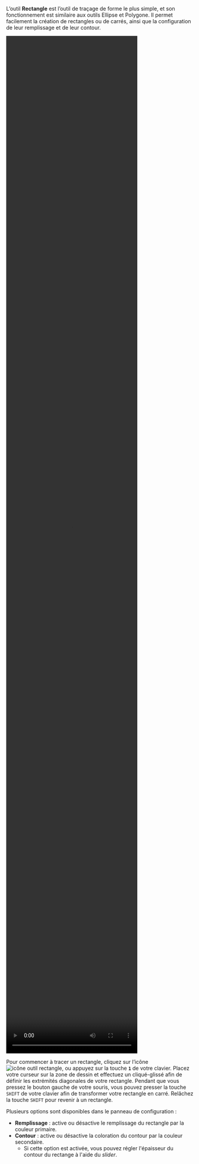 L’outil **Rectangle** est l’outil de traçage de forme le plus simple, et son fonctionnement est similaire aux outils Ellipse et Polygone. Il permet facilement la création de rectangles ou de carrés, ainsi que la configuration de leur remplissage et de leur contour. 

<video width="70%" height="70%" class="doc-fig" autoplay loop>
    <source src="/assets/doc/vid/rectangle_trctd.webm" type="video/webm">
</video>

Pour commencer à tracer un rectangle, cliquez sur l’icône ![icône outil rectangle](/assets/sidebar-icons/rectangle.png), ou appuyez sur la touche **`1`** de votre clavier. Placez votre curseur sur la zone de dessin et effectuez un cliqué-glissé afin de définir les extrémités diagonales de votre rectangle. Pendant que vous pressez le bouton gauche de votre souris, vous pouvez presser la touche `SHIFT` de votre clavier afin de transformer votre rectangle en carré. Relâchez la touche `SHIFT` pour revenir à un rectangle. 

Plusieurs options sont disponibles dans le panneau de configuration : 
*   **Remplissage** : active ou désactive le remplissage du rectangle par la couleur primaire.
*   **Contour** : active ou désactive la coloration du contour par la couleur secondaire.
    * Si cette option est activée, vous pouvez régler l'épaisseur du contour du rectange à l'aide du _slider_.
